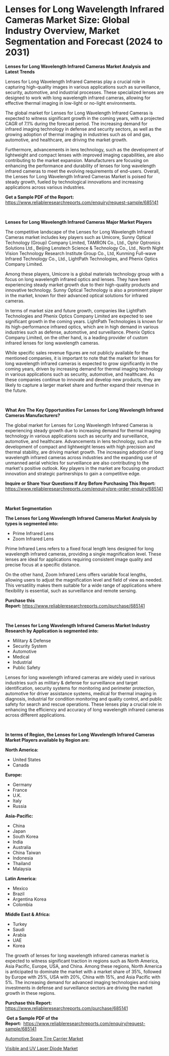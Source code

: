 <p><h1>Lenses for Long Wavelength Infrared Cameras Market Size: Global Industry Overview, Market Segmentation and Forecast (2024 to 2031)</h1></p><p><strong>Lenses for Long Wavelength Infrared Cameras Market Analysis and Latest Trends</strong></p>
<p><p>Lenses for Long Wavelength Infrared Cameras play a crucial role in capturing high-quality images in various applications such as surveillance, security, automotive, and industrial processes. These specialized lenses are designed to work with long wavelength infrared cameras, allowing for effective thermal imaging in low-light or no-light environments.</p><p>The global market for Lenses for Long Wavelength Infrared Cameras is expected to witness significant growth in the coming years, with a projected CAGR of 7.1% during the forecast period. The increasing demand for infrared imaging technology in defense and security sectors, as well as the growing adoption of thermal imaging in industries such as oil and gas, automotive, and healthcare, are driving the market growth.</p><p>Furthermore, advancements in lens technology, such as the development of lightweight and compact lenses with improved imaging capabilities, are also contributing to the market expansion. Manufacturers are focusing on enhancing the performance and durability of lenses for long wavelength infrared cameras to meet the evolving requirements of end-users. Overall, the Lenses for Long Wavelength Infrared Cameras Market is poised for steady growth, fueled by technological innovations and increasing applications across various industries.</p></p>
<p><strong>Get a Sample PDF of the Report:&nbsp;</strong> <a href="https://www.reliableresearchreports.com/enquiry/request-sample/685141">https://www.reliableresearchreports.com/enquiry/request-sample/685141</a></p>
<p>&nbsp;</p>
<p><strong>Lenses for Long Wavelength Infrared Cameras Major Market Players</strong></p>
<p><p>The competitive landscape of the Lenses for Long Wavelength Infrared Cameras market includes key players such as Umicore, Sunny Optical Technology (Group) Company Limited, TAMRON Co., Ltd., Ophir Optronics Solutions Ltd., Beijing Lenstech Science & Technology Co., Ltd., North Night Vision Technology Research Institute Group Co., Ltd, Kunming Full-wave Infrared Technology Co., Ltd., LightPath Technologies, and Phenix Optics Company Limited.</p><p>Among these players, Umicore is a global materials technology group with a focus on long wavelength infrared optics and lenses. They have been experiencing steady market growth due to their high-quality products and innovative technology. Sunny Optical Technology is also a prominent player in the market, known for their advanced optical solutions for infrared cameras.</p><p>In terms of market size and future growth, companies like LightPath Technologies and Phenix Optics Company Limited are expected to see significant growth in the coming years. LightPath Technologies is known for its high-performance infrared optics, which are in high demand in various industries such as defense, automotive, and surveillance. Phenix Optics Company Limited, on the other hand, is a leading provider of custom infrared lenses for long wavelength cameras.</p><p>While specific sales revenue figures are not publicly available for the mentioned companies, it is important to note that the market for lenses for long wavelength infrared cameras is expected to grow significantly in the coming years, driven by increasing demand for thermal imaging technology in various applications such as security, automotive, and healthcare. As these companies continue to innovate and develop new products, they are likely to capture a larger market share and further expand their revenue in the future.</p></p>
<p>&nbsp;</p>
<p><strong>What Are The Key Opportunities For Lenses for Long Wavelength Infrared Cameras Manufacturers?</strong></p>
<p><p>The global market for Lenses for Long Wavelength Infrared Cameras is experiencing steady growth due to increasing demand for thermal imaging technology in various applications such as security and surveillance, automotive, and healthcare. Advancements in lens technology, such as the development of compact and lightweight lenses with high precision and thermal stability, are driving market growth. The increasing adoption of long wavelength infrared cameras across industries and the expanding use of unmanned aerial vehicles for surveillance are also contributing to the market's positive outlook. Key players in the market are focusing on product innovation and strategic partnerships to gain a competitive edge.</p></p>
<p><strong>Inquire or Share Your Questions If Any Before Purchasing This Report:</strong> <a href="https://www.reliableresearchreports.com/enquiry/pre-order-enquiry/685141">https://www.reliableresearchreports.com/enquiry/pre-order-enquiry/685141</a></p>
<p>&nbsp;</p>
<p><strong>Market Segmentation</strong></p>
<p><strong>The Lenses for Long Wavelength Infrared Cameras Market Analysis by types is segmented into:</strong></p>
<p><ul><li>Prime Infrared Lens</li><li>Zoom Infrared Lens</li></ul></p>
<p><p>Prime Infrared Lens refers to a fixed focal length lens designed for long wavelength infrared cameras, providing a single magnification level. These lenses are ideal for applications requiring consistent image quality and precise focus at a specific distance.</p><p>On the other hand, Zoom Infrared Lens offers variable focal lengths, allowing users to adjust the magnification level and field of view as needed. This versatility makes them suitable for a wide range of applications where flexibility is essential, such as surveillance and remote sensing.</p></p>
<p><strong>Purchase this Report:&nbsp;</strong><a href="https://www.reliableresearchreports.com/purchase/685141">https://www.reliableresearchreports.com/purchase/685141</a></p>
<p>&nbsp;</p>
<p><strong>The Lenses for Long Wavelength Infrared Cameras Market Industry Research by Application is segmented into:</strong></p>
<p><ul><li>Military & Defense</li><li>Security System</li><li>Automotive</li><li>Medical</li><li>Industrial</li><li>Public Safety</li></ul></p>
<p><p>Lenses for long wavelength infrared cameras are widely used in various industries such as military & defense for surveillance and target identification, security systems for monitoring and perimeter protection, automotive for driver assistance systems, medical for thermal imaging in diagnosis, industrial for condition monitoring and quality control, and public safety for search and rescue operations. These lenses play a crucial role in enhancing the efficiency and accuracy of long wavelength infrared cameras across different applications.</p></p>
<p>&nbsp;</p>
<p><strong>In terms of Region, the Lenses for Long Wavelength Infrared Cameras Market Players available by Region are:</strong></p>
<p>
    <p> <strong> North America: </strong>
        <ul>
            <li>United States</li>
            <li>Canada</li>
        </ul>
        </p> 
    <p> <strong> Europe: </strong>
        <ul>
            <li>Germany</li>
            <li>France</li>
            <li>U.K.</li>
            <li>Italy</li>
            <li>Russia</li>
        </ul>
        </p> 
    <p> <strong> Asia-Pacific: </strong>
        <ul>
            <li>China</li>
            <li>Japan</li>
            <li>South Korea</li>
            <li>India</li>
            <li>Australia</li>
            <li>China Taiwan</li>
            <li>Indonesia</li>
            <li>Thailand</li>
            <li>Malaysia</li>
        </ul>
        </p> 
    <p> <strong> Latin America: </strong>
        <ul>
            <li>Mexico</li>
            <li>Brazil</li>
            <li>Argentina Korea</li>
            <li>Colombia</li>
        </ul>
        </p> 
    <p> <strong> Middle East & Africa: </strong>
        <ul>
            <li>Turkey</li>
            <li>Saudi</li>
            <li>Arabia</li>
            <li>UAE</li>
            <li>Korea</li>
        </ul>
    </p>
    </p>
<p><p>The growth of lenses for long wavelength infrared cameras market is expected to witness significant traction in regions such as North America, Asia Pacific, Europe, USA, and China. Among these regions, North America is anticipated to dominate the market with a market share of 35%, followed by Europe with 25%, USA with 20%, China with 15%, and Asia Pacific with 5%. The increasing demand for advanced imaging technologies and rising investments in defense and surveillance sectors are driving the market growth in these regions.</p></p>
<p><strong>Purchase this Report: </strong><a href="https://www.reliableresearchreports.com/purchase/685141">https://www.reliableresearchreports.com/purchase/685141</a></p>
<p>&nbsp;<strong>Get a Sample PDF of the Report:&nbsp;&nbsp;</strong><a href="https://www.reliableresearchreports.com/enquiry/request-sample/685141">https://www.reliableresearchreports.com/enquiry/request-sample/685141</a></p>
<p><strong></strong></p>
<p><p><a href="https://github.com/mohamedbakry57/Market-Research-Report-List-2/blob/main/automotive-spare-tire-carrier-market.md">Automotive Spare Tire Carrier Market</a></p><p><a href="https://github.com/juancolorado15/Market-Research-Report-List-1/blob/main/visible-and-uv-laser-diode-market.md">Visible and UV Laser Diode Market</a></p></p>